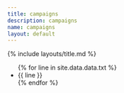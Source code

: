 ```yaml
---
title: campaigns
description: campaigns
name: campaigns
layout: default
---
```


{% include layouts/title.md %}

<ul>
{% for line in site.data.data.txt %}
  <li>{{ line }}</li>
{% endfor %}
</ul>
